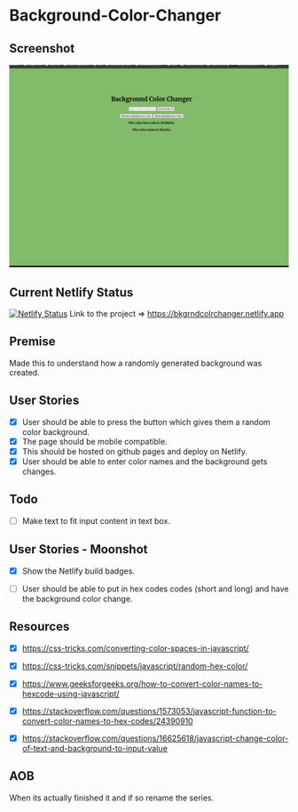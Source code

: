 # Background-Color-Changer


## Screenshot
![Screenshot of BackgroundColor Changer](https://github.com/Nerajno/Background--Color-Changer/blob/main/BKgrndClrChanger.png)


## Current Netlify Status
[![Netlify Status](https://api.netlify.com/api/v1/badges/9684855d-4e61-49f1-b950-7c21b4e5441a/deploy-status)](https://app.netlify.com/sites/bkgrndcolrchanger/deploys)
Link to the project => https://bkgrndcolrchanger.netlify.app

## Premise
Made this to understand how a randomly generated background was created. 
## User Stories 
- [x] User should be able to press the button which gives them a random color background.
- [x] The page should be mobile compatible.
- [x] This should be hosted on github pages and deploy on Netlify.
- [x] User should be able to enter color names and the background gets changes. 

## Todo 
- [ ] Make text to fit input content in text box.


## User Stories - Moonshot 
- [x] Show the Netlify build badges.
- [ ] User should be able to put in hex codes codes (short and long) and have the background color change.


## Resources
- [x] https://css-tricks.com/converting-color-spaces-in-javascript/
- [x] https://css-tricks.com/snippets/javascript/random-hex-color/
- [x] https://www.geeksforgeeks.org/how-to-convert-color-names-to-hexcode-using-javascript/
- [x] https://stackoverflow.com/questions/1573053/javascript-function-to-convert-color-names-to-hex-codes/24390910
- [x] https://stackoverflow.com/questions/16625618/javascript-change-color-of-text-and-background-to-input-value 


## AOB
When its actually finished it and if so  rename the series.


